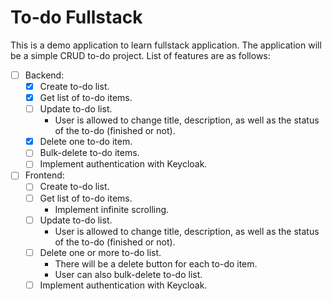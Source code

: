 # To-do Fullstack

This is a demo application to learn fullstack application. The application will be a simple CRUD to-do project. List of features are as follows:

- [ ] Backend:
    - [x] Create to-do list.
    - [x] Get list of to-do items.
    - [ ] Update to-do list.
        - User is allowed to change title, description, as well as the status of the to-do (finished or not).
    - [x] Delete one to-do item.
    - [ ] Bulk-delete to-do items.
    - [ ] Implement authentication with Keycloak.

- [ ] Frontend:
    - [ ] Create to-do list.
    - [ ] Get list of to-do items.
        - Implement infinite scrolling.
    - [ ] Update to-do list.
        - User is allowed to change title, description, as well as the status of the to-do (finished or not).
    - [ ] Delete one or more to-do list.
        - There will be a delete button for each to-do item.
        - User can also bulk-delete to-do list.
    - [ ] Implement authentication with Keycloak.
